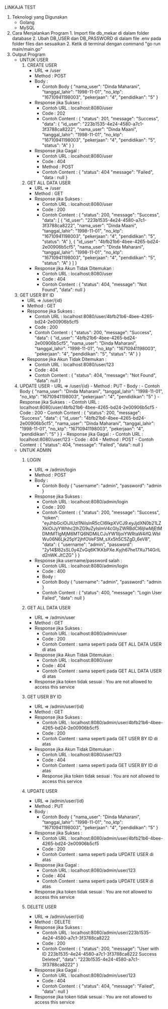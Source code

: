 LINKAJA TEST

1. Teknologi yang Digunakan
    - Golang
    - MySQL
2. Cara Menjalankan Program
        1. Import file db_mekar di dalam folder database 
        2. Ubah DB_USER dan DB_PASSWORD di dalam file .env pada folder files dan sesuaikan
        2. Ketik di terminal dengan command "go run main/main.go"
3. Output Program
    - UNTUK USER
        1. CREATE USER
            - URL => /user
            - Method : POST
            - Body :
                - Contoh Body
                {
                    "nama_user": "Dinda Maharani",
                    "tanggal_lahir": "1998-11-01",
                    "no_ktp": "16710941198003",
                    "pekerjaan": "4",
                    "pendidikan": "5"
                }
            - Response jika Sukses :
                - Contoh URL :
                    localhost:8080/user
                - Code : 202
                - Contoh Content : 
                    {
                        "status": 201,
                        "message": "Success",
                        "data": {
                            "id_user": "223b1535-4e24-4580-a7c1-3f3788ca8222",
                            "nama_user": "Dinda Maani",
                            "tanggal_lahir": "1998-11-01",
                            "no_ktp": "16710941198003",
                            "pekerjaan": "4",
                            "pendidikan": "5",
                            "status": "A"
                        }
                    }
            - Response jika Gagal :
                - Contoh URL :
                    localhost:8080/user
                - Code : 404 
                - Method : POST
                - Contoh Content :
                    {
                        "status": 404
                        "message": "Failed",
                        "data : null
                    }
        2. GET ALL DATA USER
            - URL => /user
            - Method : GET
            - Response jika Sukses :
                - Contoh URL :
                    localhost:8080/user
                - Code : 200
                - Contoh Content : 
                {
                        "status": 200,
                        "message": "Success",
                        "data": [
                            {
                                "id_user": "223b1535-4e24-4580-a7c1-3f3788ca8222",
                                "nama_user": "Dinda Maani",
                                "tanggal_lahir": "1998-11-01",
                                "no_ktp": "16710941198003",
                                "pekerjaan": "4",
                                "pendidikan": "5",
                                "status": "A"
                            },
                            {
                                "id_user": "4bfb21b6-4bee-4265-bd24-2e00906b5cf5",
                                "nama_user": "Dinda Maharani",
                                "tanggal_lahir": "1998-11-01",
                                "no_ktp": "16710941198003",
                                "pekerjaan": "4",
                                "pendidikan": "5",
                                "status": "A"
                            }
                        ]
                    }
            - Response jika Akun Tidak Ditemukan :
                - Contoh URL :
                    localhost:8080/user
                - Code : 404
                - Contoh Content : 
                    {
                        "status": 404,
                        "message": "Not Found",
                        "data": null
                    }
    3. GET USER BY ID
        - URL => /user/{id}
        - Method : GET
        - Response jika Sukses :
            - Contoh URL :
                localhost:8080/user/4bfb21b6-4bee-4265-bd24-2e00906b5cf5
            - Code : 200
            - Contoh Content : 
               {
                    "status": 200,
                    "message": "Success",
                    "data": {
                        "id_user": "4bfb21b6-4bee-4265-bd24-2e00906b5cf5",
                        "nama_user": "Dinda Maharani",
                        "tanggal_lahir": "1998-11-01",
                        "no_ktp": "16710941198003",
                        "pekerjaan": "4",
                        "pendidikan": "5",
                        "status": "A"
                    }
                }
        - Response jika Akun Tidak Ditemukan :
            - Contoh URL :
                localhost:8080/user/123
            - Code : 404
            - Contoh Content : 
                {
                    "status": 404,
                    "message": "Not Found",
                    "data": null
                }
    4. UPDATE USER 
            - URL => /user/{id}
            - Method : PUT
            - Body :
                - Contoh Body
                {
                    "nama_user": "Dinda Maharani",
                    "tanggal_lahir": "1998-11-01",
                    "no_ktp": "16710941198003",
                    "pekerjaan": "4",
                    "pendidikan": "5"
                }
            - Response jika Sukses :
                - Contoh URL :
                    localhost:8080/user/4bfb21b6-4bee-4265-bd24-2e00906b5cf5
                - Code : 200
                - Contoh Content : 
                    {
                        "status": 200,
                        "message": "Success",
                        "data": {
                            "id_user": "4bfb21b6-4bee-4265-bd24-2e00906b5cf5",
                            "nama_user": "Dinda Maharani",
                            "tanggal_lahir": "1998-11-01",
                            "no_ktp": "16710941198003",
                            "pekerjaan": "4",
                            "pendidikan": "5"
                        }
                    }
            - Response jika Gagal :
                - Contoh URL :
                    localhost:8080/user/123
                - Code : 404 
                - Method : POST
                - Contoh Content :
                {
                        "status": 404,
                        "message": "Failed",
                        "data": null
                    }
    - UNTUK ADMIN
        1. LOGIN
            - URL => /admin/login
            - Method : POST
            - Body :
                - Contoh Body
                {
                    "username": "admin",
                    "password": "admin
                }
            - Response jika Sukses :
                - Contoh URL :
                    localhost:8080/admin/login
                - Code : 200
                - Contoh Content : 
                {
                        "status": 200,
                        "message": "Success",
                        "token": "eyJhbGciOiJIUzI1NiIsInR5cCI6IkpXVCJ9.eyJjdXN0b21LZXkiOiJyYWhhc2lhZG9uZyIsImV4cGlyZWRBdCI6IjIwMjEtMDMtMTIgMjM6MTQ6NDMiLCJuYW1lIjoiYWRtaW4ifQ.WbIWu06N6Ljk25pY2jhfOVeFSM_sXx5h5C5ZgD_6eV8",
                        "data": {
                            "username": "admin",
                            "password": "$2y$14$I82sSL0y4ZvGq6K1KKbPXe.Kyjh67he17Xu714GrlLd2nWK.JtCZG"
                        }
                    }
            - Response jika username/password salah :
                - Contoh URL :
                    localhost:8080/admin/login
                - Code : 400 
                - Body :
                - Contoh Body
                    {
                        "username": "admin",
                        "password": "admin
                    }
                - Contoh Content : 
                {
                        "status": 400,
                        "message": "Login User Failed",
                        "data": null
                    }
            
        2. GET ALL DATA USER
            - URL => /admin/user
            - Method : GET
            - Response jika Sukses :
                - Contoh URL : localhost:8080/admin/user
                - Code : 200
                - Contoh Content : 
                    sama seperti pada GET ALL DATA USER di atas
            - Response jika Akun Tidak Ditemukan :
                - Contoh URL : localhost:8080/user
                - Code : 404
                - Contoh Content : 
                    sama seperti pada GET ALL DATA USER di atas                           
            - Response jika token tidak sesuai :
                You are not allowed to access this service
        3. GET USER BY ID
            - URL => /admin/user/{id}
            - Method : GET
            - Response jika Sukses :
                - Contoh URL :
                    localhost:8080/admin/user/4bfb21b6-4bee-4265-bd24-2e00906b5cf5
                - Code : 200
                - Contoh Content : 
                sama seperti pada GET USER BY ID di atas
            - Response jika Akun Tidak Ditemukan :
                - Contoh URL :
                    localhost:8080/user/123
                - Code : 404
                - Contoh Content : 
                    sama seperti pada GET USER BY ID di atas
                - Response jika token tidak sesuai :
                    You are not allowed to access this service
        4. UPDATE USER 
            - URL => /admin/user/{id}
            - Method : PUT
            - Body :
                - Contoh Body
                {
                    "nama_user": "Dinda Maharani",
                    "tanggal_lahir": "1998-11-01",
                    "no_ktp": "16710941198003",
                    "pekerjaan": "4",
                    "pendidikan": "5"
                }
            - Response jika Sukses :
                - Contoh URL :
                    localhost:8080/admin/user/4bfb21b6-4bee-4265-bd24-2e00906b5cf5
                - Code : 200
                - Contoh Content : 
                    sama seperti pada UPDATE USER di atas
            - Response jika Gagal :
                - Contoh URL :
                    localhost:8080/admin/user/123
                - Code : 404 
                - Contoh Content :
                sama seperti pada UPDATE USER di atas
            - Response jika token tidak sesuai :
                    You are not allowed to access this service
        5. DELETE USER
            - URL => /admin/user/{id}
            - Method : DELETE
            - Response jika Sukses :
                - Contoh URL :
                    localhost:8080/admin/user/223b1535-4e24-4580-a7c1-3f3788ca8222
                - Code : 200
                - Contoh Content : 
                    {
                        "status": 200,
                        "message": "User with ID 223b1535-4e24-4580-a7c1-3f3788ca8222 Success Deleted",
                        "data": "223b1535-4e24-4580-a7c1-3f3788ca8222"
                    }
            - Response jika Gagal :
                - Contoh URL :
                    localhost:8080/admin/user/123
                - Code : 404 
                - Contoh Content :
                    {
                        "status": 404,
                        "message": "Failed",
                        "data": null
                    }
            - Response jika token tidak sesuai :
                    You are not allowed to access this service
    